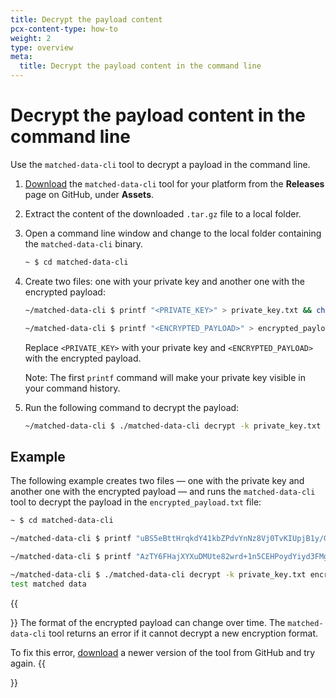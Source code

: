 ```yaml
---
title: Decrypt the payload content
pcx-content-type: how-to
weight: 2
type: overview
meta:
  title: Decrypt the payload content in the command line
---
```


# Decrypt the payload content in the command line

Use the `matched-data-cli` tool to decrypt a payload in the command line.

1. [Download](https://github.com/cloudflare/matched-data-cli/releases) the `matched-data-cli` tool for your platform from the **Releases** page on GitHub, under **Assets**.

1. Extract the content of the downloaded `.tar.gz` file to a local folder.

1. Open a command line window and change to the local folder containing the `matched-data-cli` binary.

   ```sh
   ~ $ cd matched-data-cli
   ```

1. Create two files: one with your private key and another one with the encrypted payload:

   ```sh
   ~/matched-data-cli $ printf "<PRIVATE_KEY>" > private_key.txt && chmod 400 private_key.txt

   ~/matched-data-cli $ printf "<ENCRYPTED_PAYLOAD>" > encrypted_payload.txt
   ```

   Replace `<PRIVATE_KEY>` with your private key and `<ENCRYPTED_PAYLOAD>` with the encrypted payload.

   Note: The first `printf` command will make your private key visible in your command history.

1. Run the following command to decrypt the payload:

   ```sh
   ~/matched-data-cli $ ./matched-data-cli decrypt -k private_key.txt encrypted_payload.txt
   ```

## Example

The following example creates two files — one with the private key and another one with the encrypted payload — and runs the `matched-data-cli` tool to decrypt the payload in the `encrypted_payload.txt` file:

```sh
~ $ cd matched-data-cli

~/matched-data-cli $ printf "uBS5eBttHrqkdY41kbZPdvYnNz8Vj0TvKIUpjB1y/GA=" > private_key.txt && chmod 400 private_key.txt

~/matched-data-cli $ printf "AzTY6FHajXYXuDMUte82wrd+1n5CEHPoydYiyd3FMg5IEQAAAAAAAAA0lOhGXBclw8pWU5jbbYuepSIJN5JohTtZekLliJBlVWk=" > encrypted_payload.txt

~/matched-data-cli $ ./matched-data-cli decrypt -k private_key.txt encrypted_payload.txt
test matched data
```

{{<Aside type="note" header="Encryption formats">}}
The format of the encrypted payload can change over time. The `matched-data-cli` tool returns an error if it cannot decrypt a new encryption format.

To fix this error, [download](https://github.com/cloudflare/matched-data-cli/releases) a newer version of the tool from GitHub and try again.
{{</Aside>}}